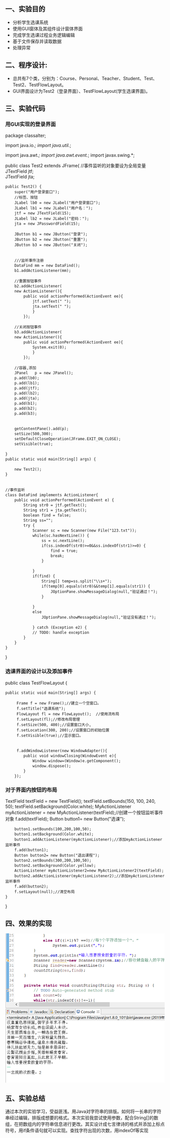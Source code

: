 
## 一、实验目的
* 分析学生选课系统
* 使用GUI窗体及其组件设计窗体界面
* 完成学生选课过程业务逻辑编辑
* 基于文件保存并读取数据
* 处理异常
## 二、程序设计:
* 总共有7个类，分别为：Course、Personal、Teacher、Student、Test、Test2、TestFlowLayout。
* GUI界面设计为Test2（登录界面）、TestFlowLayout(学生选课界面)。

## 三、实验代码  
### 用GUI实现的登录界面
package classalter;

import java.io.*;
import java.util.*;

import java.awt.*;
import java.awt.event.*;
import javax.swing.*;


public class Test2 extends JFrame{
	//事件监听的对象要设为全局变量
	JTextField jtf;  
	JTextField jta;
	
	public Test2() {
		super("用户登录窗口");
		//标签、按钮
		JLabel lb0 = new JLabel("用户登录窗口");
		JLabel lb1 = new JLabel("用户名：");
		jtf = new JTextField(15); 
		JLabel lb2 = new JLabel("密码：");
		jta = new JPasswordField(15); 
		
		JButton b1 = new JButton("登录");
       	JButton b2 = new JButton("重置");
       	JButton b3 = new JButton("关闭");
       	
       	
       	///监听事件注册
       	DataFind mm = new DataFind();
    	b1.addActionListener(mm);
    	
    	//重置按钮事件
    	b2.addActionListener(
    	new ActionListener(){
    		public void actionPerformed(ActionEvent ee){
    			jtf.setText(" ");
    			jta.setText(" ");
    			}
    		});
    	
    	//关闭按钮事件
    	b3.addActionListener(
    	new ActionListener(){
    		public void actionPerformed(ActionEvent ee){
    			System.exit(0);	
    			}
    		});
    	
    	//容器,添加
       	JPanel   p = new JPanel();
       	p.add(lb0);
       	p.add(lb1);
       	p.add(jtf);
       	p.add(lb2);
       	p.add(jta);
       	p.add(b1);
       	p.add(b2);
       	p.add(b3);
       	
       	
    	getContentPane().add(p);
    	setSize(500,300);
    	setDefaultCloseOperation(JFrame.EXIT_ON_CLOSE);
    	setVisible(true);
       
	}
	public static void main(String[] args) {
		
    	new Test2();
    }
	
	
	//事件监听
	class DataFind implements ActionListener{
		public void actionPerformed(ActionEvent e) {
			String str0 = jtf.getText();
			String str1 = jta.getText();
			boolean find = false;
			String ss="";
			try {
				Scanner sc = new Scanner(new File("123.txt"));
				while(sc.hasNextLine()) {
					ss = sc.nextLine();
					if(ss.indexOf(str0)>=0&&ss.indexOf(str1)>=0) {
						find = true;
						break;
					}
					
				}
				if(find) {
					String[] temp=ss.split("\\s+");
					if(temp[0].equals(str0)&&temp[1].equals(str1)) {
						JOptionPane.showMessageDialog(null,"验证通过！");
					}
					
				}
				else
					JOptionPane.showMessageDialog(null,"验证没有通过！");
				
				} catch (Exception e2) {
				// TODO: handle exception
			}
		}
	}

}
### 选课界面的设计以及添加事件
public class TestFlowLayout {

    public static void main(String[] args) {

    	 Frame f = new Frame();//建立一个空窗口。
    	 f.setTitle("选课系统");
    	 FlowLayout fl = new FlowLayout();  //使用流布局
         f.setLayout(fl);//修改布局管理
         f.setSize(500, 400);//设置窗口大小,
         f.setLocation(300, 200);//设置窗口的初始位置
         f.setVisible(true);//显示窗口。
    	 

         f.addWindowListener(new WindowAdapter(){
 			public void windowClosing(WindowEvent e){
 				Window window=(Window)e.getComponent();
 				window.dispose();
 			}
 		});

### 对于界面内按钮的布局
TextField textField = new TextField();
 		textField.setBounds(150, 100, 240, 50);
 		textField.setBackground(Color.white);
 		MyActionListener myActionListener = new MyActionListener(textField);//创建一个按钮监听事件对象
 		f.add(textField);
 		Button button1= new Button("选课");
 		
 		button1.setBounds(100,200,100,50);
 		button1.setBackground(Color.white);
 		button1.addActionListener(myActionListener);//添加myActionListener监听事件
 		f.add(button1);
 		Button button2= new Button("退出课程");
 		button2.setBounds(300,200,100,50);
 		button2.setBackground(Color.yellow);
 		ActionListener myActionListener2=new MyActionListener2(textField);
		button2.addActionListener(myActionListener2);//添加myActionListener监听事件
 		f.add(button2);
        f.setLayout(null);//清空布局
    }
    	
}

## 四、效果的实现
![image](https://github.com/ghostlwx/lwxku/blob/master/three.png)
## 五、实验总结   
通过本次的实验学习，受益匪浅。用Java对字符串的排版。如何将一长串的字符串经过编辑，排版成想要的格式。本次实验我尝试使用参数，配合String[]的数组，在把数组内的字符串信息进行更改。其实设计成七言律诗的格式并添加上标点符号，用if条件语句就可以实现。查找字符出现的次数，用indexOf等实现
